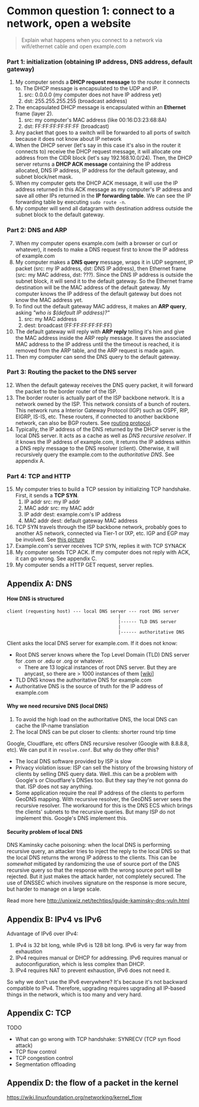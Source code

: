 # Common question 1: connect to a network, open a website

> Explain what happens when you connect to a network via wifi/ethernet cable and open example.com

### Part 1: initialization (obtaining IP address, DNS address, default gateway)

1. My computer sends a **DHCP request message** to the router it connects to. The DHCP message is encapsulated to the UDP and IP.
   1. src: 0.0.0.0 (my computer does not have IP address yet)
   2. dst: 255.255.255.255 (broadcast address)
2. The encapsulated DHCP message is encapsulated within an **Ethernet** frame (layer 2).
   1. src: my computer's MAC address (like 00:16:D3:23:68:8A)
   2. dst: FF:FF:FF:FF:FF:FF (broadcast)
3. Any packet that goes to a switch will be forwarded to all ports of switch because it does not know about IP network
4. When the DHCP server (let's say in this case it's also in the router it connects to) receive the DHCP request message, it will allocate one address from the CIDR block (let's say 192.168.10.0/24). Then, the DHCP server returns a **DHCP ACK message** containing the IP address allocated, DNS IP address, IP address for the default gateway, and subnet block/net mask.
5. When my computer gets the DHCP ACK message, it will use the IP address returned in this ACK message as my computer's IP address and save all other IPs returned in the **IP forwarding table**. We can see the IP forwarding table by executing `sudo route -n`. 
6. My computer will send all datagram with destination address outside the subnet block to the default gateway.

### Part 2: DNS and ARP

7. When my computer opens example.com (with a browser or curl or whatever), it needs to make a DNS request first to know the IP address of example.com
8. My computer makes a **DNS query** message, wraps it in UDP segment, IP packet (src: my IP address, dst: DNS IP address), then Ethernet frame (src: my MAC address, dst: ???). Since the DNS IP address is outside the subnet block, it will send it to the default gateway. So the Ethernet frame destination will be the MAC address of the default gateway. My computer knows the IP address of the default gateway but does not know the MAC address yet.
9. To find out the default gateway MAC address, it makes an **ARP query**, asking *"who is $(default IP address)?"*
   1.  src: my MAC address
   2.  dest: broadcast (FF:FF:FF:FF:FF:FF)
10. The default gateway will reply with **ARP reply** telling it's him and give the MAC address inside the ARP reply message. It saves the associated MAC address to the IP address until the the timeout is reached, it is removed from the ARP table, and the ARP request is made again.
11. Then my computer can send the DNS query to the default gateway.

### Part 3: Routing the packet to the DNS server

12. When the default gateway receives the DNS query packet, it will forward the packet to the border router of the ISP.
13. The border router is actually part of the ISP backbone network. It is a network owned by the ISP. This network consists of a bunch of routers. This network runs a Interior Gateway Protocol (IGP) such as OSPF, RIP, EIGRP, IS-IS, etc. These routers, if connected to another backbone network, can also be BGP routers. See [routing protocol](routing_protocol.md).
14. Typically, the IP address of the DNS returned by the DHCP server is the local DNS server. It acts as a cache as well as *DNS recursive resolver*. If it knows the IP address of example.com, it returns the IP address within a DNS reply message to the DNS resolver (client). Otherwise, it will recursively query the example.com to the *authoritative DNS*. See appendix A.

### Part 4: TCP and HTTP

15. My computer tries to build a TCP session by initializing TCP handshake. First, it sends a **TCP SYN**.
    1. IP addr src: my IP addr
    2. MAC addr src: my MAC addr
    3. IP addr dest: example.com's IP address
    4. MAC addr dest: default gateway MAC address
16. TCP SYN travels through the ISP backbone network, probably goes to another AS network, connected via Tier-1 or IXP, etc. IGP and EGP may be involved. See [this picture](https://en.wikipedia.org/wiki/Tier_1_network#/media/File:Internet_Connectivity_Distribution_&_Core.svg)
17. Example.com's server receives TCP SYN, replies it with TCP SYNACK
18. My computer sends TCP ACK. If my computer does not reply with ACK, it can go wrong. See appendix C.
19. My computer sends a HTTP GET request, server replies.

## Appendix A: DNS

#### How DNS is structured

```
client (requesting host) --- local DNS server --- root DNS server
                                          |
                                          |------ TLD DNS server
                                          |
                                          |------ authoritative DNS 
```

Client asks the local DNS server for example.com. If it does not know:

- Root DNS server knows where the Top Level Domain (TLD) DNS server for .com or .edu or .org or whatever.
  - There are 13 logical instances of root DNS server. But they are anycast, so there are > 1000 instances of them [[wiki](https://en.wikipedia.org/wiki/Root_name_server)]
- TLD DNS knows the authoritative DNS for example.com
- Authoritative DNS is the source of truth for the IP address of example.com

#### Why we need recursive DNS (local DNS)

1. To avoid the high load on the authoritative DNS, the local DNS can cache the IP-name translation
2. The local DNS can be put closer to clients: shorter round trip time

Google, Cloudflare, etc offers DNS recursive resolver (Google with 8.8.8.8, etc). We can put it in `resolve.conf`. But why do they offer this?

- The local DNS software provided by ISP is slow
- Privacy violation issue: ISP can sell the history of the browsing history of clients by selling DNS query data. Well..this can be a problem with Google's or Cloudflare's DNSes too. But they say they're not gonna do that. ISP does not say anything.
- Some application require the real IP address of the clients to perform GeoDNS mapping. With recursive resolver, the GeoDNS server sees the recursive resolver. The workaround for this is the DNS ECS which brings the clients' subnets to the recursive queries. But many ISP do not implement this. Google's DNS implement this.

#### Security problem of local DNS

DNS Kaminsky cache poisoning: when the local DNS is performing recursive query, an attacker tries to inject the reply to the local DNS so that the local DNS returns the wrong IP address to the clients. This can be *somewhat* mitigated by randomizing the use of source port of the DNS recursive query so that the response with the wrong source port will be rejected. But it just makes the attack harder, not completely secured. The use of DNSSEC which involves signature on the response is more secure, but harder to manage on a large scale.

Read more here http://unixwiz.net/techtips/iguide-kaminsky-dns-vuln.html

## Appendix B: IPv4 vs IPv6

Advantage of IPv6 over IPv4:

1. IPv4 is 32 bit long, while IPv6 is 128 bit long. IPv6 is very far way from exhaustion
2. IPv4 requires manual or DHCP for addressing. IPv6 requires manual or autoconfiguration, which is less complex than DHCP.
3. IPv4 requires NAT to prevent exhaustion, IPv6 does not need it.

So why we don't use the IPv6 everywhere? It's because it's not backward compatible to IPv4. Therefore, upgrading requires upgrading all IP-based things in the network, which is too many and very hard.

## Appendix C: TCP

TODO

- What can go wrong with TCP handshake: SYNRECV (TCP syn flood attack)
- TCP flow control
- TCP congestion control
- Segmentation offloading

## Appendix D: the flow of a packet in the kernel

https://wiki.linuxfoundation.org/networking/kernel_flow
